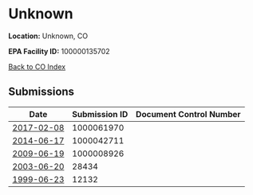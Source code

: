 # Unknown

**Location:** Unknown, CO

**EPA Facility ID:** 100000135702

[Back to CO Index](../../index.md)

## Submissions

| Date | Submission ID | Document Control Number |
|------|--------------|-------------------------|
| [2017-02-08](submissions/1000061970.md) | 1000061970 |  |
| [2014-06-17](submissions/1000042711.md) | 1000042711 |  |
| [2009-06-19](submissions/1000008926.md) | 1000008926 |  |
| [2003-06-20](submissions/28434.md) | 28434 |  |
| [1999-06-23](submissions/12132.md) | 12132 |  |

